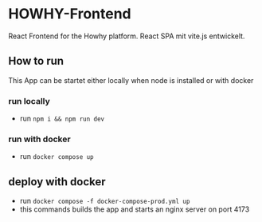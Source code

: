# HOWHY-Frontend
React Frontend for the Howhy platform. React SPA mit vite.js entwickelt.

## How to run
This App can be startet either locally when node is installed or with docker

### run locally

- run `npm i && npm run dev`

### run with docker

- run `docker compose up`

## deploy with docker

- run `docker compose -f docker-compose-prod.yml up`
- this commands builds the app and starts an nginx server on port 4173

